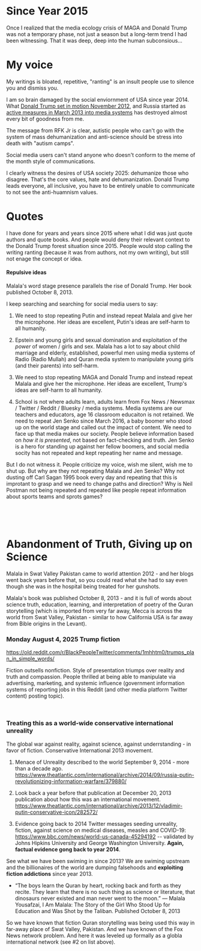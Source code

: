 # Since Year 2015

Once I realized that the media ecology crisis of MAGA and Donald Trump was not a temporary phase, not just a season but a long-term trend I had been witnessing. That it was deep, deep into the human subconsious...

# My voice

My writings is bloated, repetitive, "ranting" is an insult people use to silence you and dismiss you.

I am so brain damaged by the social enviornment of USA since year 2014. What [Donald Trump set in motion November 2012](https://washingtonmonthly.com/2017/11/24/a-trumprussia-confession-in-plain-sight/), and Russia started as [active measures in March 2013 into media systems](https://www.buzzfeednews.com/article/maxseddon/documents-show-how-russias-troll-army-hit-america) has destroyed almost every bit of goodness from me.

The message from RFK Jr is clear, autistic people who can't go with the system of mass dehumanization and anti-science should be stress into death with "autism camps".

Social media users can't stand anyone who doesn't conform to the meme of the month style of communications.

I clearly witness the desires of USA society 2025: dehumanize those who disagree. That's the core values, hate and dehumanization. Donald Trump leads everyone, all inclusive, you have to be entirely unable to communicate to not see the anti-huamnism values.

# Quotes

I have done for years and years since 2015 where what I did was just quote authors and quote books. And people would deny their relevant context to the Donald Trump forest situation since 2015. People would stop calling the writing ranting (because it was from authors, not my own writing), but still not enage the concept or idea.

#### Repulsive ideas

Malala's word stage presence parallels the rise of Donald Trump. Her book published October 8, 2013.

I keep searching and searching for social media users to say:

1. We need to stop repeating Putin and instead repeat Malala and give her the microphone. Her ideas are excellent, Putin's ideas are self-harm to all humanity.

2. Epstein and young girls and sexual domination and exploitation of the *power* of women / girls and sex. Malala has a lot to say about child marriage and elderly, established, powerful men using media systems of Radio (Radio Mullah) and Quran media system to manipulate young girls (and their parents) into self-harm.

3. We need to stop repeating MAGA and Donald Trump and instead repeat Malala and give her the microphone. Her ideas are excellent, Trump's ideas are self-harm to all humanity.

4. School is not where adults learn, adults learn from Fox News / Newsmax / Twitter / Reddit / Bluesky / media systems. Media systems are our teachers and educators, age 16 classroom educaiton is not retained. We need to repeat Jen Senko since March 2016, a baby boomer who stood up on the world stage and called out the impact of content. We need to face up that media makes our society. People believe information based on *how it is presented*, not based on fact-checking and truth. Jen Senko is a hero for standing up against her fellow boomers, and social media socity has not repeated and kept repeating her name and message.

But I do not witness it. People criticize my voice, wish me silent, wish me to shut up. But why are they not repeating Malala and Jen Senko? Why not dusting off Carl Sagan 1995 book every day and repeating that this is improtant to grasp and we need to change paths and direction? Why is Neil Postman not being repeated and repeated like people repeat information about sports teams and sprots games?

&nbsp;

&nbsp;

# Abandonment of Truth, Giving up on Science  

Malala in Swat Valley Pakistan came to world attention 2012 - and her blogs went back years before that, so you could read what she had to say even though she was in the hospital being treated for her gunshots.

Malala's book was published October 8, 2013 - and it is full of words about science truth, education, learning, and interpretation of poetry of the Quran storytelling (which is imported from very far away, Mecca is across the world from Swat Valley, Pakistan - similar to how California USA is far away from Bible origins in the Levant).

### Monday August 4, 2025 Trump fiction

https://old.reddit.com/r/BlackPeopleTwitter/comments/1mhhtm0/trumps_plan_in_simple_words/

Fiction outsells nonfiction. Style of presentation triumps over reality and truth and compassion. People thrilled at being able to manipulate via advertising, marketing, and systemic influence (government information systems of reporting jobs in this Reddit (and other media platform Twitter content) posting topic).

&nbsp;

### Treating this as a world-wide conservative international unreality

The global war against reality, against science, against underrstanding - in favor of fiction. Conservative International 2013 movement.

1. Menace of Unreality described to the world September 9, 2014 - more than a decade ago. https://www.theatlantic.com/international/archive/2014/09/russia-putin-revolutionizing-information-warfare/379880/

2. Look back a year before that publication at December 20, 2013 publication about how this was an international movement. https://www.theatlantic.com/international/archive/2013/12/vladimir-putin-conservative-icon/282572/

3. Evidence going back to 2014 Twitter messages seeding unreality, fiction, against science on medical diseases, measles and COVID-19: https://www.bbc.com/news/world-us-canada-45294192 -- validated by Johns Hipkins University and George Washington University. **Again, factual evidence gong back to year 2014**.

See what we have been swiming in since 2013? We are swiming upstream and the billionaires of the world are dumping falsehoods and **exploiting fiction addictions** since year 2013.

* “The boys learn the Quran by heart, rocking back and forth as they recite. They learn that there is no such thing as science or literature, that dinosaurs never existed and man never went to the moon.”
― Malala Yousafzai, I Am Malala: The Story of the Girl Who Stood Up for Education and Was Shot by the Taliban. Published October 8, 2013

So we have known that fiction Quran storytelling was being used this way in far-away place of Swat Valley, Pakistan. And we have known of the Fox News network problem. And here it was leveled up formally as a globla international network (see #2 on list above).

